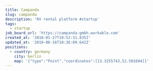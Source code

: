 ```yaml
---
title: Campanda
slug: campanda
description: 'RV rental platform #startup'
tags:
  - startup
job_board_url: 'https://campanda-gmbh.workable.com'
created_at: '2018-01-27T10:52:31.835Z'
updated_at: '2019-06-16T10:36:09.642Z'
positions:
  - country: germany
    city: berlin
    map: '{"type":"Point","coordinates":[13.3255743,52.501604]}'
---
```


